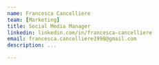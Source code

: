 ```yaml
---
name: Francesca Cancelliere
team: [Marketing]
title: Social Media Manager
linkedin: linkedin.com/in/francesca-cancelliere
email: francesca.cancelliere1998@gmail.com
description: ...

---
```

